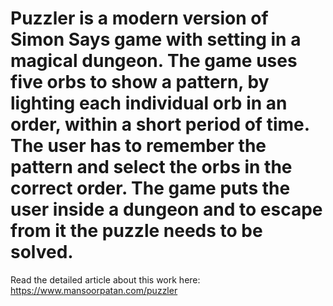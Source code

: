 # Puzzler is a modern version of Simon Says game with setting in a magical dungeon. The game uses five orbs to show a pattern, by lighting each individual orb in an order, within a short period of time. The user has to remember the pattern and select the orbs in the correct order. The game puts the user inside a dungeon and to escape from it the puzzle needs to be solved.

Read the detailed article about this work here: https://www.mansoorpatan.com/puzzler
